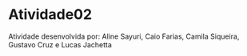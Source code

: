 # Atividade02

Atividade desenvolvida por:
Aline Sayuri,
Caio Farias, 
Camila Siqueira,
Gustavo Cruz e 
Lucas Jachetta





